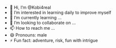 - 👋 Hi, I’m @Kobi4real
- 👀 I’m interested in learning daily to improve myself 
- 🌱 I’m currently learning ...
- 💞️ I’m looking to collaborate on ...
- 📫 How to reach me ...
- 😄 Pronouns: male
- ⚡ Fun fact: adventure, risk, fun with intrigue 

<!---
Kobi4real/Kobi4real is a ✨ special ✨ repository because its `README.md` (this file) appears on your GitHub profile.
You can click the Preview link to take a look at your changes.
--->
